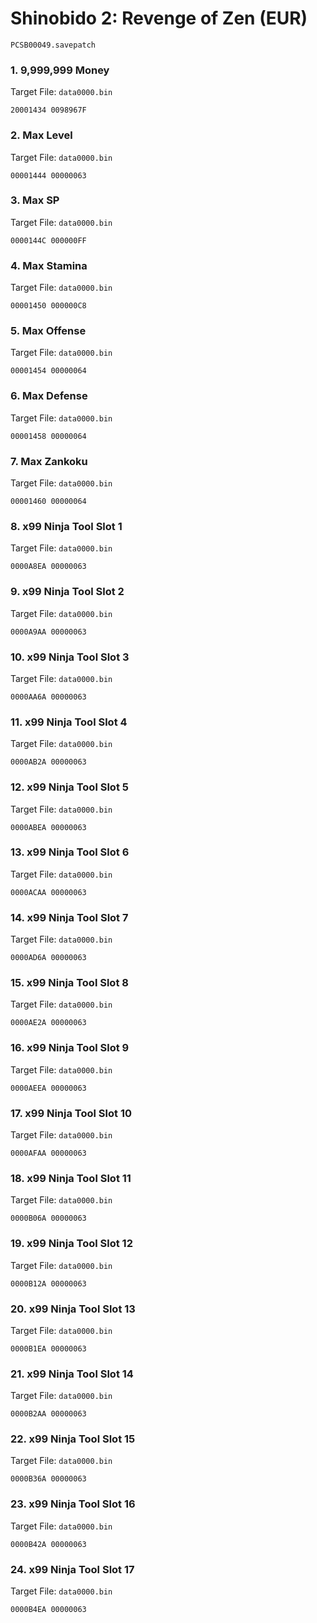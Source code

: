 #  Shinobido 2: Revenge of Zen (EUR)

`PCSB00049.savepatch`

### 1. 9,999,999 Money

Target File: `data0000.bin`

```
20001434 0098967F
```

### 2. Max Level

Target File: `data0000.bin`

```
00001444 00000063
```

### 3. Max SP

Target File: `data0000.bin`

```
0000144C 000000FF
```

### 4. Max Stamina

Target File: `data0000.bin`

```
00001450 000000C8
```

### 5. Max Offense

Target File: `data0000.bin`

```
00001454 00000064
```

### 6. Max Defense

Target File: `data0000.bin`

```
00001458 00000064
```

### 7. Max Zankoku

Target File: `data0000.bin`

```
00001460 00000064
```

### 8. x99 Ninja Tool Slot 1

Target File: `data0000.bin`

```
0000A8EA 00000063
```

### 9. x99 Ninja Tool Slot 2

Target File: `data0000.bin`

```
0000A9AA 00000063
```

### 10. x99 Ninja Tool Slot 3

Target File: `data0000.bin`

```
0000AA6A 00000063
```

### 11. x99 Ninja Tool Slot 4

Target File: `data0000.bin`

```
0000AB2A 00000063
```

### 12. x99 Ninja Tool Slot 5

Target File: `data0000.bin`

```
0000ABEA 00000063
```

### 13. x99 Ninja Tool Slot 6

Target File: `data0000.bin`

```
0000ACAA 00000063
```

### 14. x99 Ninja Tool Slot 7

Target File: `data0000.bin`

```
0000AD6A 00000063
```

### 15. x99 Ninja Tool Slot 8

Target File: `data0000.bin`

```
0000AE2A 00000063
```

### 16. x99 Ninja Tool Slot 9

Target File: `data0000.bin`

```
0000AEEA 00000063
```

### 17. x99 Ninja Tool Slot 10

Target File: `data0000.bin`

```
0000AFAA 00000063
```

### 18. x99 Ninja Tool Slot 11

Target File: `data0000.bin`

```
0000B06A 00000063
```

### 19. x99 Ninja Tool Slot 12

Target File: `data0000.bin`

```
0000B12A 00000063
```

### 20. x99 Ninja Tool Slot 13

Target File: `data0000.bin`

```
0000B1EA 00000063
```

### 21. x99 Ninja Tool Slot 14

Target File: `data0000.bin`

```
0000B2AA 00000063
```

### 22. x99 Ninja Tool Slot 15

Target File: `data0000.bin`

```
0000B36A 00000063
```

### 23. x99 Ninja Tool Slot 16

Target File: `data0000.bin`

```
0000B42A 00000063
```

### 24. x99 Ninja Tool Slot 17

Target File: `data0000.bin`

```
0000B4EA 00000063
```

